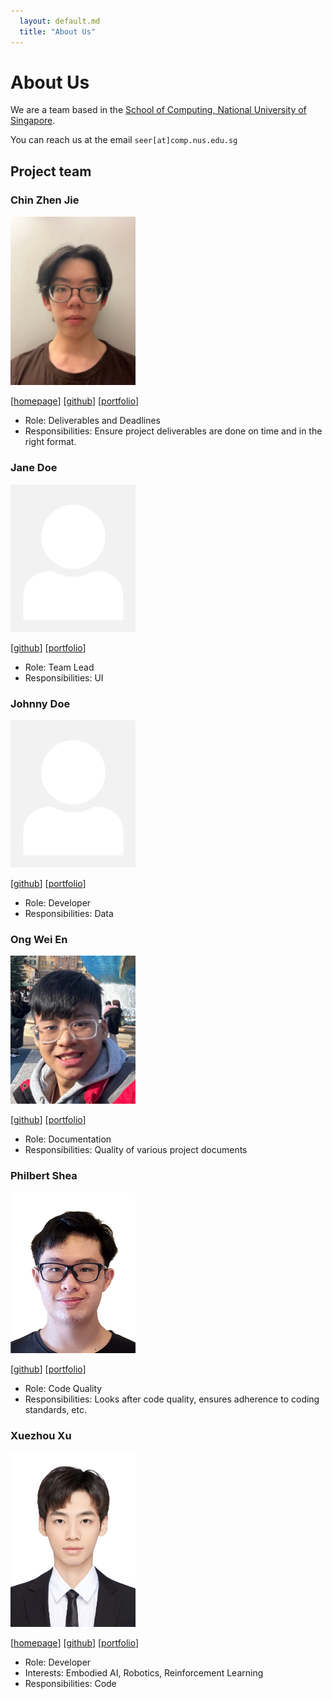 ```yaml
---
  layout: default.md
  title: "About Us"
---
```


# About Us

We are a team based in the [School of Computing, National University of Singapore](http://www.comp.nus.edu.sg).

You can reach us at the email `seer[at]comp.nus.edu.sg`

## Project team

### Chin Zhen Jie

<img src="images/chinzj.png" width="200px">

[[homepage](https://github.com/ChinZJ)]
[[github](https://github.com/ChinZJ)]
[[portfolio](team/chinzj.md)]

* Role: Deliverables and Deadlines
* Responsibilities: Ensure project deliverables are done on time and in the right format.

### Jane Doe

<img src="images/johndoe.png" width="200px">

[[github](http://github.com/johndoe)]
[[portfolio](team/johndoe.md)]

* Role: Team Lead
* Responsibilities: UI

### Johnny Doe

<img src="images/johndoe.png" width="200px">

[[github](http://github.com/johndoe)] [[portfolio](team/johndoe.md)]

* Role: Developer
* Responsibilities: Data

### Ong Wei En

<img src="images/aquaimpact.png" width="200px">

[[github](http://github.com/aquaimpact)]
[[portfolio](team/aquaimpact.md)]

* Role: Documentation
* Responsibilities: Quality of various project documents

### Philbert Shea

<img src="images/philbertshea.png" width="200px">

[[github](http://github.com/philbertshea)]
[[portfolio](team/philbertshea.md)]

* Role: Code Quality
* Responsibilities: Looks after code quality, ensures adherence to coding standards, etc.

### Xuezhou Xu

<img src="images/xuxuezhou.png" width="200px">

[[homepage](https://xuxuezhou.github.io/)]
[[github](https://github.com/xuxuezhou)]
[[portfolio](team/xuxuezhou.md)]

* Role: Developer
* Interests: Embodied AI, Robotics, Reinforcement Learning
* Responsibilities: Code